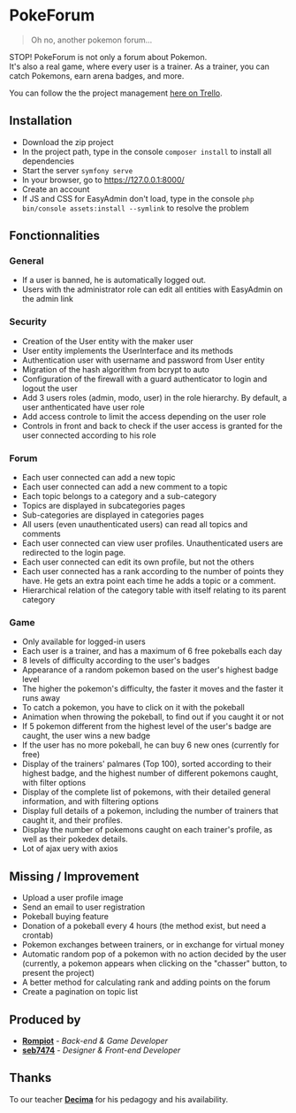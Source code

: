 # PokeForum

> Oh no, another pokemon forum... 

STOP! PokeForum is not only a forum about Pokemon. <br/>
It's also a real game, where every user is a trainer. As a trainer, you can catch Pokemons, earn arena badges, and more.

You can follow the the project management
[here on Trello](https://trello.com/b/mxdZndki/symfony-pokeforum).

## Installation

- Download the zip project
- In the project path, type in the console `composer install` to install all dependencies
- Start the server `symfony serve`
- In your browser, go to https://127.0.0.1:8000/
- Create an account
- If JS and CSS for EasyAdmin don't load, type in the console `php bin/console assets:install --symlink` to resolve the problem

## Fonctionnalities

### General
- If a user is banned, he is automatically logged out.
- Users with the administrator role can edit all entities with EasyAdmin on the admin link

### Security
- Creation of the User entity with the maker user
- User entity implements the UserInterface and its methods
- Authentication user with username and password from User entity
- Migration of the hash algorithm from bcrypt to auto
- Configuration of the firewall with a guard authenticator to login and logout the user
- Add 3 users roles (admin, modo, user) in the role hierarchy. By default, a user anthenticated have user role
- Add access controle to limit the access depending on the user role
- Controls in front and back to check if the user access is granted for the user connected according to his role

### Forum
- Each user connected can add a new topic
- Each user connected can add a new comment to a topic
- Each topic belongs to a category and a sub-category 
- Topics are displayed in subcategories pages
- Sub-categories are displayed in categories pages
- All users (even unauthenticated users) can read all topics and comments
- Each user connected can view user profiles. Unauthenticated users are redirected to the login page.
- Each user connected can edit its own profile, but not the others
- Each user connected has a rank according to the number of points they have. He gets an extra point each time he adds a topic or a comment.
- Hierarchical relation of the category table with itself relating to its parent category

### Game
- Only available for logged-in users
- Each user is a trainer, and has a maximum of 6 free pokeballs each day
- 8 levels of difficulty according to the user's badges
- Appearance of a random pokemon based on the user's highest badge level
- The higher the pokemon's difficulty, the faster it moves and the faster it runs away
- To catch a pokemon, you have to click on it with the pokeball
- Animation when throwing the pokeball, to find out if you caught it or not
- If 5 pokemon different from the highest level of the user's badge are caught, the user wins a new badge
- If the user has no more pokeball, he can buy 6 new ones (currently for free)
- Display of the trainers' palmares (Top 100), sorted according to their highest badge, and the highest number of different pokemons caught, with filter options
- Display of the complete list of pokemons, with their detailed general information, and with filtering options
- Display full details of a pokemon, including the number of trainers that caught it, and their profiles.
- Display the number of pokemons caught on each trainer's profile, as well as their pokedex details.
- Lot of ajax uery with axios

## Missing / Improvement
- Upload a user profile image
- Send an email to user registration
- Pokeball buying feature
- Donation of a pokeball every 4 hours (the method exist, but need a crontab)
- Pokemon exchanges between trainers, or in exchange for virtual money
- Automatic random pop of a pokemon with no action decided by the user (currently, a pokemon appears when clicking on the "chasser" button, to present the project)
- A better method for calculating rank and adding points on the forum
- Create a pagination on topic list

## Produced by

- **[Rompiot](https://github.com/RomPiot/)** - *Back-end & Game Developer*
- **[seb7474](https://github.com/seb7474)** - *Designer & Front-end Developer*

## Thanks

To our teacher **[Decima](https://github.com/decima)** for his pedagogy and his availability.